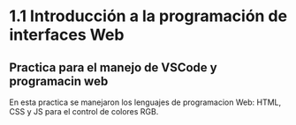 # 1.1 Introducción a la programación de interfaces Web
## Practica para el manejo de VSCode y programacin web
En esta practica se manejaron los lenguajes de programacion Web: HTML, CSS y JS para el control de colores RGB.
